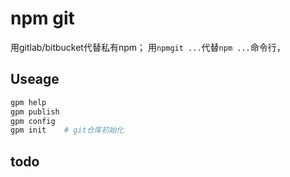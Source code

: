 # npm git

用gitlab/bitbucket代替私有npm；
用`npmgit ...`代替`npm ...`命令行，

## Useage

```bash
gpm help
gpm publish
gpm config
gpm init	# git仓库初始化
```

## todo

